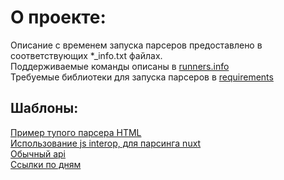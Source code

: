 # О проекте:
Описание с временем запуска парсеров предоставлено в соответствующих *_info.txt файлах. <br />
Поддерживаемые команды описаны в [runners.info](runners.info) <br />
Требуемые библиотеки для запуска парсеров в [requirements](requirements.txt) <br />

## Шаблоны:
[Пример тупого парсера HTML](src/trt_muzic.py) <br />
[Использование js interop, для парсинга nuxt](src/trt_cocuk.py) <br />
[Обычный api](src/cartoon_network.py) <br />
[Ссылки по дням](src/beyaz_tv.py)
